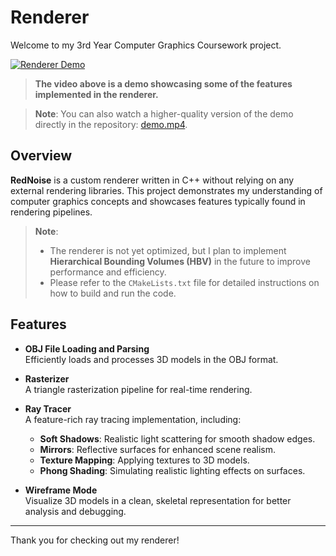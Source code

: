# Renderer

Welcome to my 3rd Year Computer Graphics Coursework project.

[![Renderer Demo](https://img.youtube.com/vi/70PwL_9v6Z8/0.jpg)](https://youtube.com/shorts/70PwL_9v6Z8?feature=share)

> **The video above is a demo showcasing some of the features implemented in the renderer.**

> **Note**: You can also watch a higher-quality version of the demo directly in the repository: [demo.mp4](demo.mp4).

## Overview

**RedNoise** is a custom renderer written in C++ without relying on any external rendering libraries. This project
demonstrates my understanding of computer graphics concepts and showcases features typically found in rendering
pipelines.

> **Note**:
> - The renderer is not yet optimized, but I plan to implement **Hierarchical Bounding Volumes (HBV)** in the future to
    improve performance and efficiency.
> - Please refer to the `CMakeLists.txt` file for detailed instructions on how to build and run the code.

## Features

- **OBJ File Loading and Parsing**  
  Efficiently loads and processes 3D models in the OBJ format.

- **Rasterizer**  
  A triangle rasterization pipeline for real-time rendering.

- **Ray Tracer**  
  A feature-rich ray tracing implementation, including:
    - **Soft Shadows**: Realistic light scattering for smooth shadow edges.
    - **Mirrors**: Reflective surfaces for enhanced scene realism.
    - **Texture Mapping**: Applying textures to 3D models.
    - **Phong Shading**: Simulating realistic lighting effects on surfaces.

- **Wireframe Mode**  
  Visualize 3D models in a clean, skeletal representation for better analysis and debugging.

---

Thank you for checking out my renderer!

